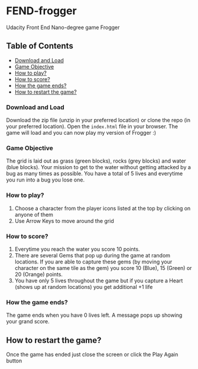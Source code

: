 # FEND-frogger
Udacity Front End Nano-degree game Frogger

## Table of Contents
* [Download and Load](#download-and-load)
* [Game Objective](#game-objective)
* [How to play?](#how-to-play)
* [How to score?](#how-to-score)
* [How the game ends?](#how-the-game-ends)
* [How to restart the game?](#how-to-restart-the-game)

### Download and Load
Download the zip file (unzip in your preferred location) or clone the repo (in your preferred location). Open the `index.html` file in your browser. The game will load and you can now play my version of Frogger :)

### Game Objective
The grid is laid out as grass (green blocks), rocks (grey blocks) and water (blue blocks). Your mission to get to the water without getting attacked by a bug as many times as possible. You have a total of 5 lives and everytime you run into a bug you lose one.

### How to play?
1. Choose a character from the player icons listed at the top by clicking on anyone of them
2. Use Arrow Keys to move around the grid

### How to score?
1. Everytime you reach the water you score 10 points.
2. There are several Gems that pop up during the game at random locations. If you are able to capture these gems (by moving your character on the same tile as the gem) you score 10 (Blue), 15 (Green) or 20 (Orange) points.
3. You have only 5 lives throughout the game but if you capture a Heart (shows up at random locations) you get additional +1 life

### How the game ends?
The game ends when you have 0 lives left. A message pops up showing your grand score.

## How to restart the game?
Once the game has ended just close the screen or click the Play Again button
